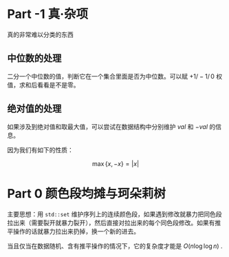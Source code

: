 # Part -1 真·杂项

真的非常难以分类的东西

## 中位数的处理

二分一个中位数的值，判断它在一个集合里面是否为中位数。可以赋 $+1/-1/\,0$ 权值，求和后看看是不是零。

## 绝对值的处理

如果涉及到绝对值和取最大值，可以尝试在数据结构中分别维护 $val$ 和 $-val$ 的信息。

因为我们有如下的性质：

$$
\max\{x,-x\} = |x|
$$

# Part 0 颜色段均摊与珂朵莉树

主要思想：用 `std::set` 维护序列上的连续颜色段，如果遇到修改就暴力把同色段拉出来（需要裂开就暴力裂开），然后直接对拉出来的每个同色段修改。如果有推平操作的话就暴力拉出来扔掉，换一个新的进去。

当且仅当在数据随机、含有推平操作的情况下，它的复杂度才能是 $O(n\log \log n)$ .

